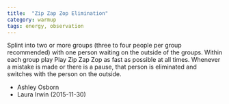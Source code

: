 ```yaml
---
title:  "Zip Zap Zop Elimination"
category: warmup
tags: energy, observation
---
```

Splint into two or more groups (three to four people per group recommended) with one person waiting on the outside of the groups.
Within each group play Play Zip Zap Zop as fast as possible at all times.
Whenever a mistake is made or there is a pause, that person is eliminated and switches with the person on the outside.

* Ashley Osborn
* Laura Irwin (2015-11-30)
